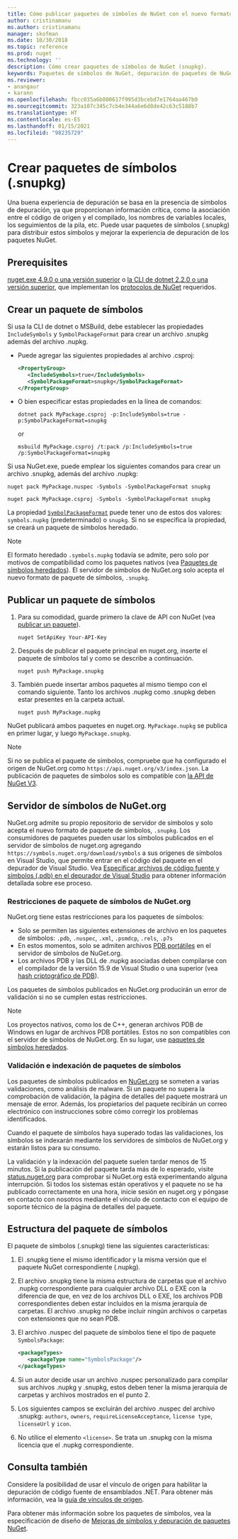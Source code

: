 ```yaml
---
title: Cómo publicar paquetes de símbolos de NuGet con el nuevo formato de paquete de símbolos ".snupkg" | Microsoft Docs
author: cristinamanu
ms.author: cristinamanu
manager: skofman
ms.date: 10/30/2018
ms.topic: reference
ms.prod: nuget
ms.technology: ''
description: Cómo crear paquetes de símbolos de NuGet (snupkg).
keywords: Paquetes de símbolos de NuGet, depuración de paquetes de NuGet, compatibilidad con la depuración de NuGet, símbolos de paquetes, convenciones de paquetes de símbolos
ms.reviewer:
- anangaur
- karann
ms.openlocfilehash: fbcc035a6b800617f995d3bcebd7e1764aa467b0
ms.sourcegitcommit: 323a107c345c7cb4e344a6e6d8de42c63c5188b7
ms.translationtype: HT
ms.contentlocale: es-ES
ms.lasthandoff: 01/15/2021
ms.locfileid: "98235729"
---
```

# <a name="creating-symbol-packages-snupkg"></a>Crear paquetes de símbolos (.snupkg)

Una buena experiencia de depuración se basa en la presencia de símbolos de depuración, ya que proporcionan información crítica, como la asociación entre el código de origen y el compilado, los nombres de variables locales, los seguimientos de la pila, etc. Puede usar paquetes de símbolos (.snupkg) para distribuir estos símbolos y mejorar la experiencia de depuración de los paquetes NuGet.

## <a name="prerequisites"></a>Prerequisites

[nuget.exe 4.9.0 o una versión superior](https://www.nuget.org/downloads) o [la CLI de dotnet 2.2.0 o una versión superior](https://www.microsoft.com/net/download/dotnet-core/2.2), que implementan los [protocolos de NuGet](../api/nuget-protocols.md) requeridos.

## <a name="creating-a-symbol-package"></a>Crear un paquete de símbolos

Si usa la CLI de dotnet o MSBuild, debe establecer las propiedades `IncludeSymbols` y `SymbolPackageFormat` para crear un archivo .snupkg además del archivo .nupkg.

* Puede agregar las siguientes propiedades al archivo .csproj:

   ```xml
   <PropertyGroup>
      <IncludeSymbols>true</IncludeSymbols>
      <SymbolPackageFormat>snupkg</SymbolPackageFormat>
   </PropertyGroup>
   ```

* O bien especificar estas propiedades en la línea de comandos:

     ```dotnetcli
     dotnet pack MyPackage.csproj -p:IncludeSymbols=true -p:SymbolPackageFormat=snupkg
     ```

  or

  ```cli
  msbuild MyPackage.csproj /t:pack /p:IncludeSymbols=true /p:SymbolPackageFormat=snupkg
  ```

Si usa NuGet.exe, puede emplear los siguientes comandos para crear un archivo .snupkg, además del archivo .nupkg:

```cli
nuget pack MyPackage.nuspec -Symbols -SymbolPackageFormat snupkg

nuget pack MyPackage.csproj -Symbols -SymbolPackageFormat snupkg
```

La propiedad [`SymbolPackageFormat`](/dotnet/core/tools/csproj#symbolpackageformat) puede tener uno de estos dos valores: `symbols.nupkg` (predeterminado) o `snupkg`. Si no se especifica la propiedad, se creará un paquete de símbolos heredado.

> [!Note]
> El formato heredado `.symbols.nupkg` todavía se admite, pero solo por motivos de compatibilidad como los paquetes nativos (vea [Paquetes de símbolos heredados](Symbol-Packages.md)). El servidor de símbolos de NuGet.org solo acepta el nuevo formato de paquete de símbolos, `.snupkg`.

## <a name="publishing-a-symbol-package"></a>Publicar un paquete de símbolos

1. Para su comodidad, guarde primero la clave de API con NuGet (vea [publicar un paquete](../nuget-org/publish-a-package.md)).

    ```cli
    nuget SetApiKey Your-API-Key
    ```

1. Después de publicar el paquete principal en nuget.org, inserte el paquete de símbolos tal y como se describe a continuación.

    ```cli
    nuget push MyPackage.snupkg
    ```

1. También puede insertar ambos paquetes al mismo tiempo con el comando siguiente. Tanto los archivos .nupkg como .snupkg deben estar presentes en la carpeta actual.

    ```cli
    nuget push MyPackage.nupkg
    ```

NuGet publicará ambos paquetes en nuget.org. `MyPackage.nupkg` se publica en primer lugar, y luego `MyPackage.snupkg`.

> [!Note]
> Si no se publica el paquete de símbolos, compruebe que ha configurado el origen de NuGet.org como `https://api.nuget.org/v3/index.json`. La publicación de paquetes de símbolos solo es compatible con [la API de NuGet V3](../api/overview.md#versioning).

## <a name="nugetorg-symbol-server"></a>Servidor de símbolos de NuGet.org

NuGet.org admite su propio repositorio de servidor de símbolos y solo acepta el nuevo formato de paquete de símbolos, `.snupkg`. Los consumidores de paquetes pueden usar los símbolos publicados en el servidor de símbolos de nuget.org agregando `https://symbols.nuget.org/download/symbols` a sus orígenes de símbolos en Visual Studio, que permite entrar en el código del paquete en el depurador de Visual Studio. Vea [Especificar archivos de código fuente y símbolos (.pdb) en el depurador de Visual Studio](/visualstudio/debugger/specify-symbol-dot-pdb-and-source-files-in-the-visual-studio-debugger) para obtener información detallada sobre ese proceso.

### <a name="nugetorg-symbol-package-constraints"></a>Restricciones de paquete de símbolos de NuGet.org

NuGet.org tiene estas restricciones para los paquetes de símbolos:

- Solo se permiten las siguientes extensiones de archivo en los paquetes de símbolos: `.pdb`, `.nuspec`, `.xml`, `.psmdcp`, `.rels`, `.p7s`
- En estos momentos, solo se admiten archivos [PDB portátiles](https://github.com/dotnet/runtime/blob/87572a799bfd37779c079faf28544e3f9a16be58/src/libraries/System.Reflection.Metadata/specs/PortablePdb-Metadata.md) en el servidor de símbolos de NuGet.org.
- Los archivos PDB y las DLL de .nupkg asociadas deben compilarse con el compilador de la versión 15.9 de Visual Studio o una superior (vea [hash criptográfico de PDB](https://github.com/dotnet/roslyn/issues/24429)).

Los paquetes de símbolos publicados en NuGet.org producirán un error de validación si no se cumplen estas restricciones. 

> [!NOTE]
> Los proyectos nativos, como los de C++, generan archivos PDB de Windows en lugar de archivos PDB portátiles. Estos no son compatibles con el servidor de símbolos de NuGet.org. En su lugar, use [paquetes de símbolos heredados](Symbol-Packages.md).

### <a name="symbol-package-validation-and-indexing"></a>Validación e indexación de paquetes de símbolos

Los paquetes de símbolos publicados en [NuGet.org](https://www.nuget.org/) se someten a varias validaciones, como análisis de malware. Si un paquete no supera la comprobación de validación, la página de detalles del paquete mostrará un mensaje de error. Además, los propietarios del paquete recibirán un correo electrónico con instrucciones sobre cómo corregir los problemas identificados.

Cuando el paquete de símbolos haya superado todas las validaciones, los símbolos se indexarán mediante los servidores de símbolos de NuGet.org y estarán listos para su consumo.

La validación y la indexación del paquete suelen tardar menos de 15 minutos. Si la publicación del paquete tarda más de lo esperado, visite [status.nuget.org](https://status.nuget.org/) para comprobar si NuGet.org está experimentando alguna interrupción. Si todos los sistemas están operativos y el paquete no se ha publicado correctamente en una hora, inicie sesión en nuget.org y póngase en contacto con nosotros mediante el vínculo de contacto con el equipo de soporte técnico de la página de detalles del paquete.

## <a name="symbol-package-structure"></a>Estructura del paquete de símbolos

El paquete de símbolos (.snupkg) tiene las siguientes características:

1) El .snupkg tiene el mismo identificador y la misma versión que el paquete NuGet correspondiente (.nupkg).
2) El archivo .snupkg tiene la misma estructura de carpetas que el archivo .nupkg correspondiente para cualquier archivo DLL o EXE con la diferencia de que, en vez de los archivos DLL o EXE, los archivos PDB correspondientes deben estar incluidos en la misma jerarquía de carpetas. El archivo .snupkg no debe incluir ningún archivos o carpetas con extensiones que no sean PDB.
3) El archivo .nuspec del paquete de símbolos tiene el tipo de paquete `SymbolsPackage`:

   ```xml
   <packageTypes>
      <packageType name="SymbolsPackage"/>
   </packageTypes>
   ```

4) Si un autor decide usar un archivo .nuspec personalizado para compilar sus archivos .nupkg y .snupkg, estos deben tener la misma jerarquía de carpetas y archivos mostrados en el punto 2.
5) Los siguientes campos se excluirán del archivo .nuspec del archivo .snupkg: ```authors```, ```owners```, ```requireLicenseAcceptance```, ```license type```, ```licenseUrl``` y ```icon```.
6) No utilice el elemento ```<license>```. Se trata un .snupkg con la misma licencia que el .nupkg correspondiente.

## <a name="see-also"></a>Consulta también

Considere la posibilidad de usar el vínculo de origen para habilitar la depuración de código fuente de ensamblados .NET. Para obtener más información, vea la [guía de vínculos de origen](/dotnet/standard/library-guidance/sourcelink).

Para obtener más información sobre los paquetes de símbolos, vea la especificación de diseño de [Mejoras de símbolos y depuración de paquetes NuGet](https://github.com/NuGet/Home/wiki/NuGet-Package-Debugging-&-Symbols-Improvements).
